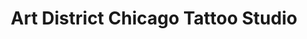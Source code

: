 ---
title: "Art District Chicago Tattoo Studio"
url: /lincolnwood/art-district-chicago-tattoo-studio/
shop: Tattoo
---